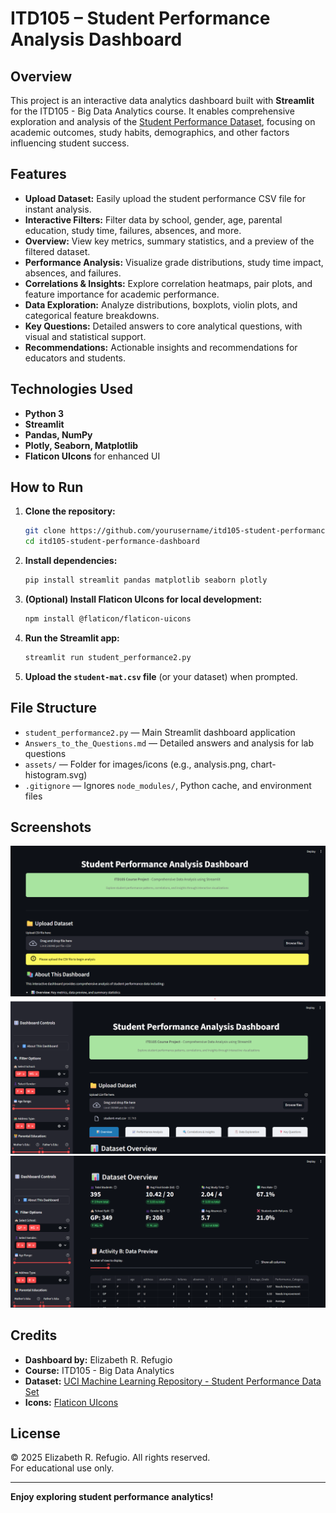 # ITD105 – Student Performance Analysis Dashboard

## Overview

This project is an interactive data analytics dashboard built with **Streamlit** for the ITD105 - Big Data Analytics course. It enables comprehensive exploration and analysis of the [Student Performance Dataset](https://archive.ics.uci.edu/ml/datasets/Student+Performance), focusing on academic outcomes, study habits, demographics, and other factors influencing student success.

## Features

- **Upload Dataset:** Easily upload the student performance CSV file for instant analysis.
- **Interactive Filters:** Filter data by school, gender, age, parental education, study time, failures, absences, and more.
- **Overview:** View key metrics, summary statistics, and a preview of the filtered dataset.
- **Performance Analysis:** Visualize grade distributions, study time impact, absences, and failures.
- **Correlations & Insights:** Explore correlation heatmaps, pair plots, and feature importance for academic performance.
- **Data Exploration:** Analyze distributions, boxplots, violin plots, and categorical feature breakdowns.
- **Key Questions:** Detailed answers to core analytical questions, with visual and statistical support.
- **Recommendations:** Actionable insights and recommendations for educators and students.

## Technologies Used

- **Python 3**
- **Streamlit**
- **Pandas, NumPy**
- **Plotly, Seaborn, Matplotlib**
- **Flaticon UIcons** for enhanced UI

## How to Run

1. **Clone the repository:**
    ```bash
    git clone https://github.com/yourusername/itd105-student-performance-dashboard.git
    cd itd105-student-performance-dashboard
    ```

2. **Install dependencies:**
    ```bash
    pip install streamlit pandas matplotlib seaborn plotly 
    ```

3. **(Optional) Install Flaticon UIcons for local development:**
    ```bash
    npm install @flaticon/flaticon-uicons
    ```

4. **Run the Streamlit app:**
    ```bash
    streamlit run student_performance2.py
    ```

5. **Upload the `student-mat.csv` file** (or your dataset) when prompted.

## File Structure

- `student_performance2.py` — Main Streamlit dashboard application
- `Answers_to_the_Questions.md` — Detailed answers and analysis for lab questions
- `assets/` — Folder for images/icons (e.g., analysis.png, chart-histogram.svg)
- `.gitignore` — Ignores `node_modules/`, Python cache, and environment files

## Screenshots
![Homepage](assets/HomePage.png)
![Dashboard](assets/Dashboard.png)
![Dashboard](assets/Dashboard2.png)

## Credits

- **Dashboard by:** Elizabeth R. Refugio
- **Course:** ITD105 - Big Data Analytics
- **Dataset:** [UCI Machine Learning Repository - Student Performance Data Set](https://archive.ics.uci.edu/ml/datasets/Student+Performance)
- **Icons:** [Flaticon UIcons](https://www.flaticon.com/uicons)

## License

&copy; 2025 Elizabeth R. Refugio. All rights reserved.  
For educational use only.

---

**Enjoy exploring student performance analytics!**